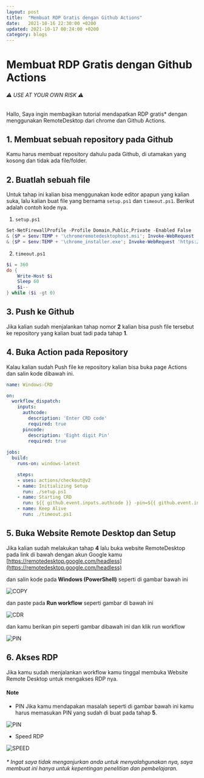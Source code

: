 ```yaml
---
layout: post
title:  "Membuat RDP Gratis dengan Github Actions"
date:   2021-10-16 22:30:00 +0200
updated: 2021-10-17 00:24:00 +0200
category: blogs
---
```


# Membuat RDP Gratis dengan Github Actions

###### ⚠️ USE AT YOUR OWN RISK ⚠️
Hallo, Saya ingin membagikan tutorial mendapatkan RDP gratis* dengan menggunakan RemoteDesktop dari chrome dan Github Actions.

## 1. Membuat sebuah repository pada Github
Kamu harus membuat repository dahulu pada Github, di utamakan yang kosong dan tidak ada file/folder.

## 2. Buatlah sebuah file
Untuk tahap ini kalian bisa menggunakan kode editor apapun yang kalian suka, lalu kalian buat file yang bernama `setup.ps1` dan `timeout.ps1`.
Berikut adalah contoh kode nya.
1. `setup.ps1`
```powershell
Set-NetFirewallProfile -Profile Domain,Public,Private -Enabled False
& {$P = $env:TEMP + '\chromeremotedesktophost.msi'; Invoke-WebRequest 'https://dl.google.com/edgedl/chrome-remote-desktop/chromeremotedesktophost.msi' -OutFile $P; Start-Process $P -Wait; Remove-Item $P}
& {$P = $env:TEMP + '\chrome_installer.exe'; Invoke-WebRequest 'https://dl.google.com/chrome/install/latest/chrome_installer.exe' -OutFile $P; Start-Process -FilePath $P -Args '/install' -Verb RunAs -Wait; Remove-Item $P}
```
2. `timeout.ps1`
```powershell
$i = 360
do {
    Write-Host $i
    Sleep 60
    $i--
} while ($i -gt 0)
```
## 3. Push ke Github
Jika kalian sudah menjalankan tahap nomor **2** kalian bisa push file tersebut ke repository yang kalian buat tadi pada tahap **1**.
## 4. Buka Action pada Repository 
Kalau kalian sudah Push file ke repository kalian bisa buka page Actions dan salin kode dibawah ini.
```yaml
name: Windows-CRD

on: 
  workflow_dispatch:
    inputs:
      authcode:
        description: 'Enter CRD code'
        required: true
      pincode:
        description: 'Eight digit Pin'
        required: true
  
jobs:
  build:
    runs-on: windows-latest

    steps:
    - uses: actions/checkout@v2
    - name: Initializing Setup
      run: ./setup.ps1
    - name: Starting CRD
      run: ${{ github.event.inputs.authcode }} -pin=${{ github.event.inputs.pincode }}
    - name: Keep Alive
      run: ./timeout.ps1
```

## 5. Buka Website Remote Desktop dan Setup
Jika kalian sudah melakukan tahap **4** lalu buka website RemoteDesktop pada link di bawah dengan akun Google kamu
[https://remotedesktop.google.com/headless](https://remotedesktop.google.com/headless)

dan salin kode pada **Windows (PowerShell)** seperti di gambar bawah ini

![COPY](https://files.catbox.moe/gr91fs.jpg)

dan paste pada **Run workflow** seperti gambar di bawah ini

![CDR](https://files.catbox.moe/pce82t.jpg)

dan kamu berikan pin seperti gambar dibawah ini dan klik run workflow

![PIN](https://files.catbox.moe/npyley.jpg)

## 6. Akses RDP
Jika kamu sudah menjalankan workflow kamu tinggal membuka Website Remote Desktop untuk mengakses RDP nya.

#### Note
- PIN
Jika kamu mendapakan masalah seperti di gambar bawah ini kamu harus memasukan PIN yang sudah di buat pada tahap **5**.

![PIN](https://files.catbox.moe/coi4q2.jpg)

- Speed RDP

![SPEED](https://files.catbox.moe/k5ppnt.jpg)

###### * Ingat saya tidak menganjurkan anda untuk menyalahgunakan nya, saya membuat ini hanya untuk kepentingan penelitian dan pembelajaran.
